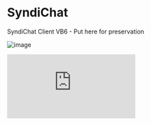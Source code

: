 # SyndiChat
SyndiChat Client VB6 - Put here for preservation

![image](https://github.com/tolsen64/SyndiChat/assets/5026562/7c36637a-34c2-43fd-898c-248bcefb9880)

![Hit Counter](http://tolsen64.com:8080/hc/index.php?id=GitHub.SyndiChat)
